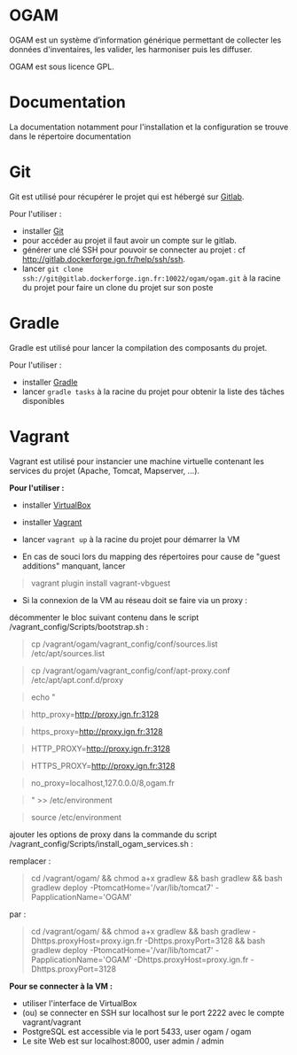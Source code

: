 # OGAM

OGAM est un système d’information générique permettant de collecter les données
d'inventaires, les valider, les harmoniser puis les diffuser. 
 
OGAM est sous licence GPL.


# Documentation

La documentation notamment pour l'installation et la configuration se trouve 
dans le répertoire documentation


# Git

Git est utilisé pour récupérer le projet qui est hébergé sur [Gitlab](http://gitlab.dockerforge.ign.fr/ogam/ogam).

Pour l'utiliser :
* installer [Git](https://git-scm.com/)
* pour accéder au projet il faut avoir un compte sur le gitlab.
* générer une clé SSH pour pouvoir se connecter au projet : cf http://gitlab.dockerforge.ign.fr/help/ssh/ssh.
* lancer `git clone ssh://git@gitlab.dockerforge.ign.fr:10022/ogam/ogam.git` à la racine du projet pour faire un clone du projet sur son poste


# Gradle

Gradle est utilisé pour lancer la compilation des composants du projet.

Pour l'utiliser :
* installer [Gradle](https://gradle.org/)
* lancer `gradle tasks` à la racine du projet pour obtenir la liste des tâches disponibles


# Vagrant

Vagrant est utilisé pour instancier une machine virtuelle contenant les services du projet (Apache, Tomcat, Mapserver, ...).

**Pour l'utiliser :**
* installer [VirtualBox](https://www.virtualbox.org/)
* installer [Vagrant](https://www.vagrantup.com/)
* lancer `vagrant up` à la racine du projet pour démarrer la VM

* En cas de souci lors du mapping des répertoires pour cause de "guest additions" manquant, lancer
 
>vagrant plugin install vagrant-vbguest

* Si la connexion de la VM au réseau doit se faire via un proxy :

décommenter le bloc suivant contenu dans le script /vagrant_config/Scripts/bootstrap.sh :

>cp /vagrant/ogam/vagrant_config/conf/sources.list /etc/apt/sources.list

>cp /vagrant/ogam/vagrant_config/conf/apt-proxy.conf /etc/apt/apt.conf.d/proxy

>

>echo "

>http_proxy=http://proxy.ign.fr:3128

>https_proxy=http://proxy.ign.fr:3128

>HTTP_PROXY=http://proxy.ign.fr:3128

>HTTPS_PROXY=http://proxy.ign.fr:3128

>no_proxy=localhost,127.0.0.0/8,ogam.fr

>" >> /etc/environment

>source /etc/environment

ajouter les options de proxy dans la commande du script /vagrant_config/Scripts/install_ogam_services.sh :

remplacer :

>cd /vagrant/ogam/ && chmod a+x gradlew && bash gradlew && bash gradlew deploy -PtomcatHome='/var/lib/tomcat7' -PapplicationName='OGAM'

par :

>cd /vagrant/ogam/ && chmod a+x gradlew && bash gradlew -Dhttps.proxyHost=proxy.ign.fr -Dhttps.proxyPort=3128 && bash gradlew deploy -PtomcatHome='/var/lib/tomcat7' -PapplicationName='OGAM' -Dhttps.proxyHost=proxy.ign.fr -Dhttps.proxyPort=3128


**Pour se connecter à la VM :**
* utiliser l'interface de VirtualBox
* (ou) se connecter en SSH sur localhost sur le port 2222 avec le compte vagrant/vagrant  
* PostgreSQL est accessible via le port 5433, user ogam / ogam
* Le site Web est sur localhost:8000, user admin / admin